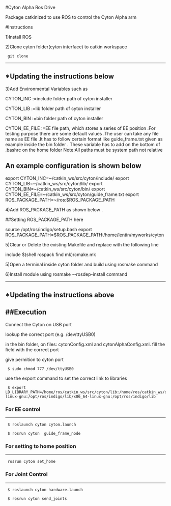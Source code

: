 
#Cyton Alpha Ros Drive

Package catkinized to use ROS to control the Cyton Alpha arm

#Instructions

1)Install ROS

2)Clone cyton folder(cyton interface) to catkin workspace

     git clone 

-------
*Updating the instructions below
-------
3)Add Environmental Variables such as 


CYTON_INC :=include folder path of cyton installer

CYTON_LIB :=lib folder path of cyton installer

CYTON_BIN :=bin folder path of cyton installer

CYTON_EE_FILE :=EE file path, which stores a series  of EE position .For testing purpose there are some default values  .The user can 
take any file name as EE file .It has to follow certain format like guide_frame.txt given as example inside the bin folder .
These variable has to add on the bottom of .bashrc on the home folder
Note:All paths must be system path not relative 

An example configuration is shown below
---------------------------------------

export CYTON_INC=~/catkin_ws/src/cyton/include/
export CYTON_LIB=~/catkin_ws/src/cyton/lib/
export CYTON_BIN=~/catkin_ws/src/cyton/bin/
export CYTON_EE_FILE=~/catkin_ws/src/cyton/guide_frame.txt
export ROS_PACKAGE_PATH=~/ros:$ROS_PACKAGE_PATH



4)Add ROS_PACKAGE_PATH as shown below .

##Setting ROS_PACKAGE_PATH here

source /opt/ros/indigo/setup.bash
export ROS_PACKAGE_PATH=$ROS_PACKAGE_PATH:/home/lentin/myworks/cyton


5)Clear or Delete the existing Makefile and replace with the following line

include $(shell rospack find mk)/cmake.mk

5)Open a terminal inside cyton folder and build using rosmake command

6)Install module using rosmake --rosdep-install command

---------------------------------------------------------------
*Updating the instructions above
---------------------------------------------------------------


##Execution 
---------

Connect the Cyton on USB port

lookup the correct port (e.g. /dev/ttyUSB0)

in the bin folder, on files: cytonConfig.xml and cytonAlphaConfig.xml. fill the field <portName>  with the correct port

give permition to cyton port

     $ sudo chmod 777 /dev/ttyUSB0

use the export command to set the correct link to libraries

     $ export LD_LIBRARY_PATH=/home/ros/catkin_ws/src/cyton/lib:/home/ros/catkin_ws/devel/lib:/home/ros/catkin_ws/devel/lib/x86_64-linux-gnu:/opt/ros/indigo/lib/x86_64-linux-gnu:/opt/ros/indigo/lib

### For EE control
-------------

     $ roslaunch cyton cyton.launch

     $ rosrun cyton  guide_frame_node

### For setting to home position
-----------------------------

     rosrun cyton set_home

### For Joint Control
-----------------

     $ roslaunch cyton hardware.launch

     $ rosrun cyton send_joints

